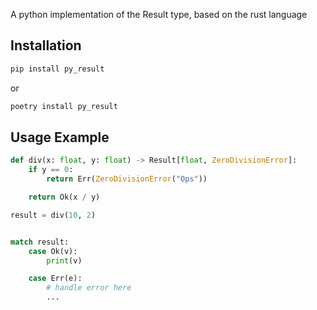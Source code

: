 A python implementation of the Result type, based on the rust language

## Installation

```bash
pip install py_result
```
or
```bash
poetry install py_result
```

## Usage Example

```python
def div(x: float, y: float) -> Result[float, ZeroDivisionError]:
	if y == 0:
		return Err(ZeroDivisionError("Ops"))

	return Ok(x / y)

result = div(10, 2)


match result:
	case Ok(v):
		print(v)

	case Err(e):
		# handle error here
		...
```

